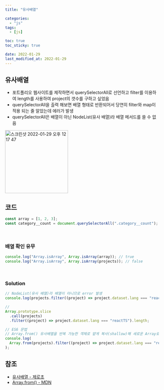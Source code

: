 ```yaml
---
title: "유사배열"

categories:
  - "js"
tags:
  - [js]

toc: true
toc_sticky: true

date: 2022-01-29
last_modified_at: 2022-01-29
---
```


## 유사배열

- 포트폴리오 웹사이트를 제작하면서 querySelectorAll로 선언하고 filter를 이용하여 length를 사용하여 project의 갯수를 구하고 싶었음
- querySelectorAll을 출력 해보면 배열 형태로 반환되어서 당연히 filter와 map이 적용 되는 줄 알았는데 에러가 발생
- querySelectorAll은 배열이 아닌 NodeList(유사 배열)라 배열 메서드를 쓸 수 없음

<img width="206" alt="스크린샷 2022-01-29 오후 12 17 47" src="https://user-images.githubusercontent.com/44824320/151645384-4407f655-a025-441b-9227-e215bf021f6d.png">

<br />

## 코드

```js
const array = [1, 2, 3];
const category__count = document.querySelectorAll(".category__count");
```

<br />

### 배열 확인 유무

```js
console.log("Array.isArray", Array.isArray(array)); // true
console.log("Array.isArray", Array.isArray(projects)); // false
```

<br />

### Solution

```js
// NodeList(유사 배열)라 배열이 아니므로 error 발생
console.log(projects.filter((project) => project.dataset.lang === "reactjs"));

//
Array.prototype.slice
  .call(projects)
  .filter((project) => project.dataset.lang === "reactTS").length;

// ES6 문법
// Array.from() 유사배열을 반복 가능한 객체로 얕게 복사(shallow)해 새로운 Array로 객체를 생성
console.log(
  Array.from(projects).filter((project) => project.dataset.lang === "reactjs")
);
```

## 참조

- [유사배열 - 제로초](https://www.zerocho.com/category/JavaScript/post/5af6f9e707d77a001bb579d2)
- [Array.from() - MDN](https://developer.mozilla.org/ko/docs/Web/JavaScript/Reference/Global_Objects/Array/from)
